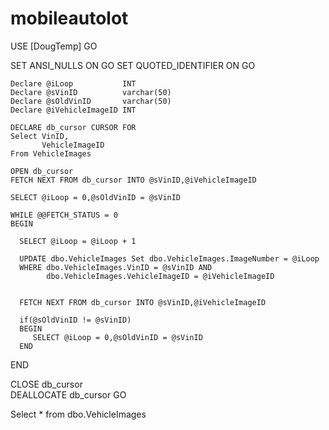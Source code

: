 # mobileautolot

USE [DougTemp]
GO
 
SET ANSI_NULLS ON
GO
SET QUOTED_IDENTIFIER ON
GO

    Declare @iLoop           INT
    Declare @sVinID          varchar(50)
    Declare @sOldVinID       varchar(50)
    Declare @iVehicleImageID INT
          
    DECLARE db_cursor CURSOR FOR  
    Select VinID,
           VehicleImageID
    From VehicleImages
   
    OPEN db_cursor   
    FETCH NEXT FROM db_cursor INTO @sVinID,@iVehicleImageID   
    
    SELECT @iLoop = 0,@sOldVinID = @sVinID
            
    WHILE @@FETCH_STATUS = 0   
    BEGIN   
        
      SELECT @iLoop = @iLoop + 1
      
      UPDATE dbo.VehicleImages Set dbo.VehicleImages.ImageNumber = @iLoop
      WHERE dbo.VehicleImages.VinID = @sVinID AND
            dbo.VehicleImages.VehicleImageID = @iVehicleImageID   


      FETCH NEXT FROM db_cursor INTO @sVinID,@iVehicleImageID   
      
      if(@sOldVinID != @sVinID)
      BEGIN
         SELECT @iLoop = 0,@sOldVinID = @sVinID
      END
      
   END   

CLOSE db_cursor   
DEALLOCATE db_cursor
GO

Select * from dbo.VehicleImages
